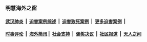 
### 明慧海外之窗

####  [武汉肺炎](indexes/365.md?t=03071400) &nbsp;|&nbsp;  [迫害案例综述](indexes/328.md?t=03071400) &nbsp;|&nbsp; [迫害致死案例](indexes/277.md?t=03071400)  &nbsp;|&nbsp; [更多迫害案例](indexes/81.md?t=03071400)  &nbsp;|&nbsp; 
####  [时事评论](indexes/19.md?t=03071400) &nbsp;|&nbsp; [海外简讯](indexes/245.md?t=03071400)&nbsp;|&nbsp;  [社会支持](indexes/140.md?t=03071400) &nbsp;|&nbsp; [褒奖决议](indexes/282.md?t=03071400) &nbsp;|&nbsp; [社区报道](indexes/91.md?t=03071400)  &nbsp;|&nbsp; [天人之间](indexes/78.md?t=03071400) 

